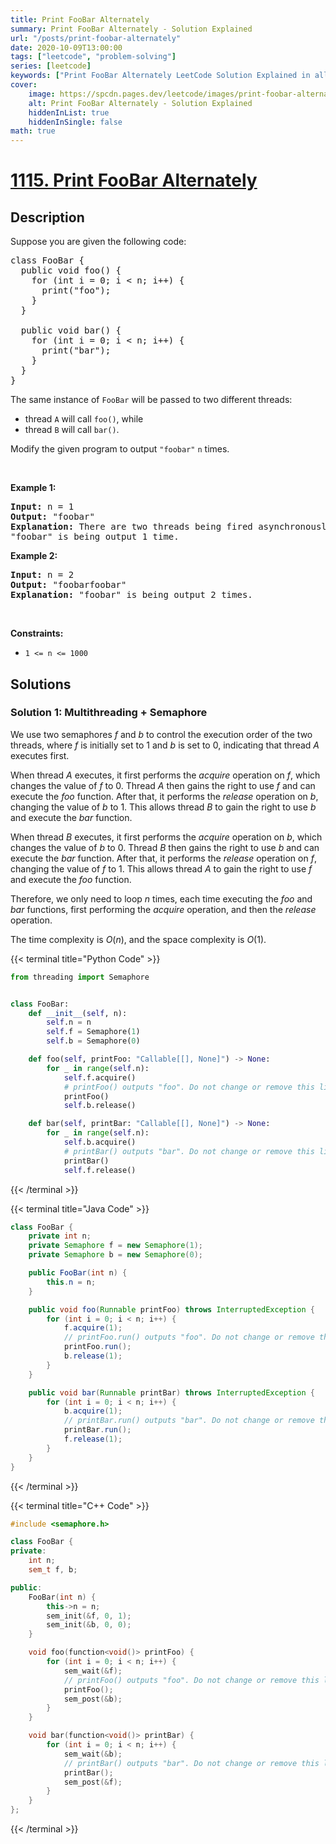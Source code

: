 ```yaml
---
title: Print FooBar Alternately
summary: Print FooBar Alternately - Solution Explained
url: "/posts/print-foobar-alternately"
date: 2020-10-09T13:00:00
tags: ["leetcode", "problem-solving"]
series: [leetcode]
keywords: ["Print FooBar Alternately LeetCode Solution Explained in all languages", "1115", "leetcode question 1115", "Print FooBar Alternately", "LeetCode", "leetcode solution in Python3 C++ Java Go PHP Ruby Swift TypeScript Rust C# JavaScript C", "GeeksforGeeks", "InterviewBit", "Coding Ninjas", "HackerRank", "HackerEarth", "CodeChef", "TopCoder", "AlgoExpert", "freeCodeCamp", "Codeforces", "GitHub", "AtCoder", "Samir Paul"]
cover:
    image: https://spcdn.pages.dev/leetcode/images/print-foobar-alternately.webp
    alt: Print FooBar Alternately - Solution Explained
    hiddenInList: true
    hiddenInSingle: false
math: true
---
```



# [1115. Print FooBar Alternately](https://leetcode.com/problems/print-foobar-alternately)


## Description

<p>Suppose you are given the following code:</p>

<pre>
class FooBar {
  public void foo() {
    for (int i = 0; i &lt; n; i++) {
      print(&quot;foo&quot;);
    }
  }

  public void bar() {
    for (int i = 0; i &lt; n; i++) {
      print(&quot;bar&quot;);
    }
  }
}
</pre>

<p>The same instance of <code>FooBar</code> will be passed to two different threads:</p>

<ul>
	<li>thread <code>A</code> will call <code>foo()</code>, while</li>
	<li>thread <code>B</code> will call <code>bar()</code>.</li>
</ul>

<p>Modify the given program to output <code>&quot;foobar&quot;</code> <code>n</code> times.</p>

<p>&nbsp;</p>
<p><strong class="example">Example 1:</strong></p>

<pre>
<strong>Input:</strong> n = 1
<strong>Output:</strong> &quot;foobar&quot;
<strong>Explanation:</strong> There are two threads being fired asynchronously. One of them calls foo(), while the other calls bar().
&quot;foobar&quot; is being output 1 time.
</pre>

<p><strong class="example">Example 2:</strong></p>

<pre>
<strong>Input:</strong> n = 2
<strong>Output:</strong> &quot;foobarfoobar&quot;
<strong>Explanation:</strong> &quot;foobar&quot; is being output 2 times.
</pre>

<p>&nbsp;</p>
<p><strong>Constraints:</strong></p>

<ul>
	<li><code>1 &lt;= n &lt;= 1000</code></li>
</ul>

## Solutions

### Solution 1: Multithreading + Semaphore

We use two semaphores $f$ and $b$ to control the execution order of the two threads, where $f$ is initially set to $1$ and $b$ is set to $0$, indicating that thread $A$ executes first.

When thread $A$ executes, it first performs the $acquire$ operation on $f$, which changes the value of $f$ to $0$. Thread $A$ then gains the right to use $f$ and can execute the $foo$ function. After that, it performs the $release$ operation on $b$, changing the value of $b$ to $1$. This allows thread $B$ to gain the right to use $b$ and execute the $bar$ function.

When thread $B$ executes, it first performs the $acquire$ operation on $b$, which changes the value of $b$ to $0$. Thread $B$ then gains the right to use $b$ and can execute the $bar$ function. After that, it performs the $release$ operation on $f$, changing the value of $f$ to $1$. This allows thread $A$ to gain the right to use $f$ and execute the $foo$ function.

Therefore, we only need to loop $n$ times, each time executing the $foo$ and $bar$ functions, first performing the $acquire$ operation, and then the $release$ operation.

The time complexity is $O(n)$, and the space complexity is $O(1)$.

<!-- tabs:start -->

{{< terminal title="Python Code" >}}
```python
from threading import Semaphore


class FooBar:
    def __init__(self, n):
        self.n = n
        self.f = Semaphore(1)
        self.b = Semaphore(0)

    def foo(self, printFoo: "Callable[[], None]") -> None:
        for _ in range(self.n):
            self.f.acquire()
            # printFoo() outputs "foo". Do not change or remove this line.
            printFoo()
            self.b.release()

    def bar(self, printBar: "Callable[[], None]") -> None:
        for _ in range(self.n):
            self.b.acquire()
            # printBar() outputs "bar". Do not change or remove this line.
            printBar()
            self.f.release()
```
{{< /terminal >}}

{{< terminal title="Java Code" >}}
```java
class FooBar {
    private int n;
    private Semaphore f = new Semaphore(1);
    private Semaphore b = new Semaphore(0);

    public FooBar(int n) {
        this.n = n;
    }

    public void foo(Runnable printFoo) throws InterruptedException {
        for (int i = 0; i < n; i++) {
            f.acquire(1);
            // printFoo.run() outputs "foo". Do not change or remove this line.
            printFoo.run();
            b.release(1);
        }
    }

    public void bar(Runnable printBar) throws InterruptedException {
        for (int i = 0; i < n; i++) {
            b.acquire(1);
            // printBar.run() outputs "bar". Do not change or remove this line.
            printBar.run();
            f.release(1);
        }
    }
}
```
{{< /terminal >}}

{{< terminal title="C++ Code" >}}
```cpp
#include <semaphore.h>

class FooBar {
private:
    int n;
    sem_t f, b;

public:
    FooBar(int n) {
        this->n = n;
        sem_init(&f, 0, 1);
        sem_init(&b, 0, 0);
    }

    void foo(function<void()> printFoo) {
        for (int i = 0; i < n; i++) {
            sem_wait(&f);
            // printFoo() outputs "foo". Do not change or remove this line.
            printFoo();
            sem_post(&b);
        }
    }

    void bar(function<void()> printBar) {
        for (int i = 0; i < n; i++) {
            sem_wait(&b);
            // printBar() outputs "bar". Do not change or remove this line.
            printBar();
            sem_post(&f);
        }
    }
};
```
{{< /terminal >}}

<!-- tabs:end -->

<!-- end -->
